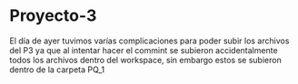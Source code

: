 # Proyecto-3
El día de ayer tuvimos varías complicaciones para poder subir los archivos del P3 ya que al intentar hacer el commint se subieron accidentalmente todos los archivos dentro del workspace, 
sin embargo estos se subieron dentro de la carpeta PQ_1
